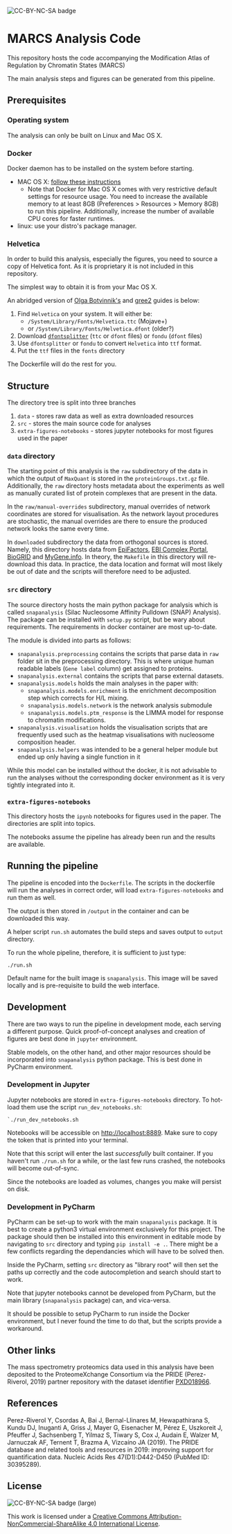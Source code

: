 ![CC-BY-NC-SA badge](https://i.creativecommons.org/l/by-nc-sa/4.0/80x15.png)

MARCS Analysis Code
==============================

This repository hosts the code accompanying the
Modification Atlas of Regulation by Chromatin States (MARCS)

The main analysis steps and figures can be generated from this pipeline.

## Prerequisites

### Operating system

The analysis can only be built on Linux and Mac OS X.

### Docker

Docker daemon has to be installed on the system before starting.

* MAC OS X:  [follow these instructions](https://docs.docker.com/docker-for-mac/install/)
    * Note that Docker for Mac OS X comes with very restrictive default settings for resource usage.
      You need to increase the available memory to at least 8GB (Preferences > Resources > Memory 8GB) to run this pipeline.
      Additionally, increase the number of available CPU cores for faster runtimes.
* linux: use your distro's package manager.


### Helvetica

In order to build this analysis, especially the figures,
you need to source a copy of Helvetica font.
As it is proprietary it is not included in this repository.

The simplest way to obtain it is from your Mac OS X.

An abridged version of [Olga Botvinnik's](https://olgabotvinnik.com/blog/how-to-set-helvetica-as-the-default-sans-serif-font-in/) and [gree2](https://gree2.github.io/python/2015/04/27/python-change-matplotlib-font-on-mac) guides is below:

1. Find `Helvetica` on your system. It will either be:
    * `/System/Library/Fonts/Helvetica.ttc` (Mojave+)
    * or `/System/Library/Fonts/Helvetica.dfont` (older?)
2. Download [`dfontsplitter`](http://peter.upfold.org.uk/projects/dfontsplitter) (`ttc` or `dfont` files) or
  `fondu` (`dfont` files)
3. Use `dfontsplitter` or `fondu` to convert `Helvetica` into `ttf` format.
4. Put the `ttf` files in the `fonts` directory

The Dockerfile will do the rest for you.

## Structure

The directory tree is split into three branches

1. `data` - stores raw data as well as extra downloaded resources
2. `src` - stores the main source code for analyses
3. `extra-figures-notebooks` - stores jupyter notebooks for most figures used in the paper

### `data` directory

The starting point of this analysis is the `raw` subdirectory of the data in which the output of `MaxQuant` is stored in the `proteinGroups.txt.gz` file. Additionally, the `raw` directory hosts metadata about the experiments as well as manually curated list of protein complexes that are present in the data.

In the `raw/manual-overrides` subdirectory, manual overrides of network coordinates are stored for visualisation. As the network layout procedures are stochastic, the manual overrides are there to ensure the produced network looks the same every time.

In `downloaded` subdirectory the data from orthogonal sources is stored. Namely, this directory hosts data from [EpiFactors](https://epifactors.autosome.ru/), [EBI Complex Portal](https://www.ebi.ac.uk/complexportal/), [BioGRID](https://thebiogrid.org/) and [MyGene.info](https://mygene.info/).
In theory, the `Makefile` in this directory will re-download this data. In practice, the data location and format will most likely be out of date and the scripts will therefore need to be adjusted.

### `src` directory

The source directory hosts the main python package for analysis
which is called `snapanalysis` (Silac Nucleosome Affinity Pulldown (SNAP) Analysis). The package can be installed with `setup.py` script, but be wary about requirements. The requirements in docker container are most up-to-date.

The module is divided into parts as follows:

* `snapanalysis.preprocessing` contains the scripts that parse data in `raw` folder sit in the preprocessing directory. This is where unique human readable labels (`Gene label` column) get assigned to proteins.
* `snapanalysis.external` contains the scripts that parse external datasets.
* `snapanalysis.models` holds the main analyses in the paper with:
    * `snapanalysis.models.enrichment` is the enrichment decomposition step which corrects for H/L mixing.
    * `snapanalysis.models.network` is the network analysis submodule
    * `snapanalysis.models.ptm_response` is the LIMMA model for response to chromatin modifications.
* `snapanalysis.visualisation` holds the visualisation scripts that are frequently used such as the heatmap visualisations with nucleosome composition header.
* `snapanalysis.helpers` was intended to be a general helper module but ended up only having a single function in it

While this model can be installed without the docker, it is not advisable to run the analyses without the corresponding docker environment as it is very tightly integrated into it.

### `extra-figures-notebooks`

This directory hosts the `ipynb` notebooks for figures used in the paper. The directories are split into topics.

The notebooks assume the pipeline has already been run and the results are available.

## Running the pipeline

The pipeline is encoded into the `Dockerfile`.
The scripts in the dockerfile will run the analyses in correct order, will load `extra-figures-notebooks` and run them as well.

The output is then stored in `/output` in the container and can be downloaded this way.

A helper script `run.sh` automates the build steps and saves output to `output` directory.

To run the whole pipeline, therefore, it is sufficient to just type:

```
./run.sh
```

Default name for the built image is `snapanalysis`.
This image will be saved locally and is pre-requisite to build the web interface.

## Development

There are two ways to run the pipeline in development mode, each serving a different purpose.
Quick proof-of-concept analyses and creation of figures are best done in `jupyter` environment.

Stable models, on the other hand, and other major resources should be incorporated into `snapanalysis` python package.
This is best done in PyCharm environment.


### Development in Jupyter

Jupyter notebooks are stored in `extra-figures-notebooks` directory.
To hot-load them use the script `run_dev_notebooks.sh`:

```
`./run_dev_notebooks.sh
```

Notebooks will be accessible on [http://localhost:8889](http://localhost:8889).
Make sure to copy the token that is printed into your terminal.

Note that this script will enter the last *successfully* built container.
If you haven't run `./run.sh` for a while, or the last few runs crashed,
the notebooks will become out-of-sync.

Since the notebooks are loaded as volumes, changes you make will persist on disk.

### Development in PyCharm

PyCharm can be set-up to work with the main `snapanalysis` package.
It is best to create a python3 virtual environment exclusively for this project. The package should then be installed into this environment in editable mode by navigating to `src` directory and typing `pip install -e .`. There might be a few conflicts regarding the dependancies which will have to be solved then.

Inside the PyCharm, setting `src` directory as "library root" will then set the paths up correctly and the code autocompletion and search should start to work.

Note that jupyter notebooks cannot be developed from PyCharm, but the main library (`snapanalysis` package) can, and vica-versa.

It should be possible to setup PyCharm to run inside the Docker environment, but I never found the time to do that, but the scripts provide a workaround.

## Other links

The mass spectrometry proteomics data used in this analysis
have been deposited to the ProteomeXchange Consortium via the PRIDE (Perez-Riverol, 2019) partner
repository with the dataset identifier [PXD018966](http://proteomecentral.proteomexchange.org/cgi/GetDataset?ID=PXD018966).

## References

Perez-Riverol Y, Csordas A, Bai J, Bernal-Llinares M, Hewapathirana S, Kundu DJ, Inuganti A, Griss J, Mayer G, Eisenacher M, Pérez E, Uszkoreit J, Pfeuffer J, Sachsenberg T, Yilmaz S, Tiwary S, Cox J, Audain E, Walzer M, Jarnuczak AF, Ternent T, Brazma A, Vizcaíno JA (2019). The PRIDE database and related tools and resources in 2019: improving support for quantification data. Nucleic Acids Res 47(D1):D442-D450 (PubMed ID: 30395289).

## License

![CC-BY-NC-SA badge (large)](https://i.creativecommons.org/l/by-nc-sa/4.0/88x31.png)

This work is licensed under a [Creative Commons Attribution-NonCommercial-ShareAlike 4.0 International License](http://creativecommons.org/licenses/by-nc-sa/4.0/).